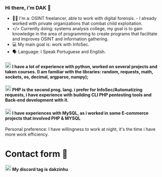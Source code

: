 

### Hi there, i'm DAK 🌙 

- 🔎👤 I'm a: OSINT freelancer, able to work with digital forensis. - I already worked with private organizations that combat child exploitation. 
- </> Currently doing: systems analysis college, my goal is to gain knowledge in the area of ​​programming to create programs that facilitate and improves OSINT and information gathering.
- 💻 My main goal is: work with InfoSec.
- 🗣️ Language: I Speak Portuguese and English.

#### <img src="https://upload.wikimedia.org/wikipedia/commons/thumb/c/c3/Python-logo-notext.svg/1869px-Python-logo-notext.svg.png" width="20">  I have a lot of experience with python, worked on several projects and taken courses. (I am familiar with the libraries: random, requests, math, sockets, os, decimal, argparse, numpy);
#### <img src="https://upload.wikimedia.org/wikipedia/commons/thumb/2/27/PHP-logo.svg/800px-PHP-logo.svg.png" width="20"> PHP is the second prog. lang. i prefer for InfoSec/Automatizing requests, i have experience with building CLI PHP pentesting tools and Back-end development with it.
#### <img src="https://upload.wikimedia.org/wikipedia/labs/8/8e/Mysql_logo.png" width="20"> I have experiences with MySQL, as i worked in some E-commerce projects that involved PHP & MYSQL
Personal preference: I have willingness to work at night, it's the time i have more work efficiency.

# Contact form 💬

#### <img src="https://cdn3d.iconscout.com/3d/free/thumb/free-discord-9185430-7516828.png" width="20"> My discord tag is dakzinhu
